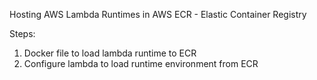 Hosting AWS Lambda Runtimes in AWS ECR - Elastic Container Registry

Steps:
1. Docker file to load lambda runtime to ECR
2. Configure lambda to load runtime environment from ECR